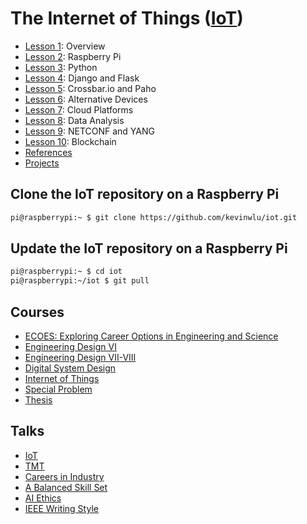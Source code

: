 # The Internet of Things (<a href="https://sites.google.com/view/ece629" target="_blank">IoT</a>)

* [Lesson 1](https://github.com/kevinwlu/iot/tree/master/lesson1): Overview
* [Lesson 2](https://github.com/kevinwlu/iot/tree/master/lesson2): Raspberry Pi
* [Lesson 3](https://github.com/kevinwlu/iot/tree/master/lesson3): Python
* [Lesson 4](https://github.com/kevinwlu/iot/tree/master/lesson4): Django and Flask
* [Lesson 5](https://github.com/kevinwlu/iot/tree/master/lesson5): Crossbar.io and Paho
* [Lesson 6](https://github.com/kevinwlu/iot/tree/master/lesson6): Alternative Devices
* [Lesson 7](https://github.com/kevinwlu/iot/tree/master/lesson7): Cloud Platforms
* [Lesson 8](https://github.com/kevinwlu/iot/tree/master/lesson8): Data Analysis
* [Lesson 9](https://github.com/kevinwlu/iot/tree/master/lesson9): NETCONF and YANG
* [Lesson 10](https://github.com/kevinwlu/iot/tree/master/lesson10): Blockchain
* [References](http://www.hands-on-books-series.com)
* [Projects](https://github.com/kevinwlu/iot/tree/master/projects)

## Clone the IoT repository on a Raspberry Pi

```sh
pi@raspberrypi:~ $ git clone https://github.com/kevinwlu/iot.git
```

## Update the IoT repository on a Raspberry Pi

```sh
pi@raspberrypi:~ $ cd iot
pi@raspberrypi:~/iot $ git pull
```

## Courses

* [ECOES: Exploring Career Options in Engineering and Science](https://sites.google.com/view/ece-ecoes)
* [Engineering Design VI](https://sites.google.com/view/ece322)
* [Engineering Design VII-VIII](https://sites.google.com/view/ece423)
* [Digital System Design](https://sites.google.com/view/ece487)
* [Internet of Things](https://sites.google.com/view/ece629)
* [Special Problem](https://sites.google.com/view/ece800)
* [Thesis](https://sites.google.com/view/ece900)

## Talks

* [IoT](https://goo.gl/6EWVZb)
* [TMT](https://goo.gl/5wH7D7)
* [Careers in Industry](https://tinyurl.com/IndustryCareers)
* [A Balanced Skill Set](https://goo.gl/a2RSKB)
* [AI Ethics](https://tinyurl.com/y33xabn3)
* [IEEE Writing Style](https://docs.google.com/presentation/d/1TIWfYpBYfumA1rgMLDP6UkM7fC9rC8EK4up3Q28t6MQ)
